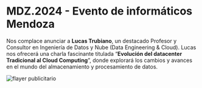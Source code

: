 # MDZ.2024 - Evento de informáticos Mendoza

Nos complace anunciar a **Lucas Trubiano**, un destacado Profesor y Consultor en Ingeniería de Datos y Nube (Data Engineering & Cloud). Lucas nos ofrecerá una charla fascinante titulada “**Evolución del datacenter Tradicional al Cloud Computing**”, donde explorará los cambios y avances en el mundo del almacenamiento y procesamiento de datos.

![flayer publicitario](LucasTrubiano.jpg)